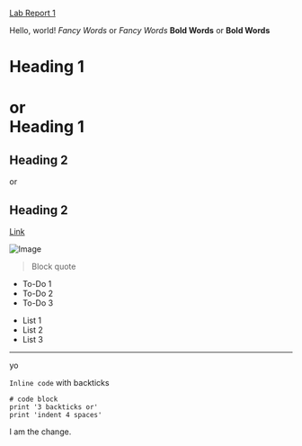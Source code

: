 [Lab Report 1](lab-report-1-week-2.html)

Hello, world!
*Fancy Words* or _Fancy Words_
**Bold Words** or __Bold Words__
# Heading 1 
or  
Heading 1
=========
## Heading 2 
or 

Heading 2
---------
[Link](http://youtube.com) 

![Image](https://i.pinimg.com/280x280_RS/6f/6f/b1/6f6fb140cb73185c1b6489747f781a59.jpg)

> Block quote

* To-Do 1
* To-Do 2
* To-Do 3

- List 1
- List 2
- List 3

--- 
yo

`Inline code` with backticks

```
# code block
print '3 backticks or'
print 'indent 4 spaces'
```

I am the change.
